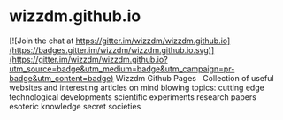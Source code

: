 # wizzdm.github.io

[![Join the chat at https://gitter.im/wizzdm/wizzdm.github.io](https://badges.gitter.im/wizzdm/wizzdm.github.io.svg)](https://gitter.im/wizzdm/wizzdm.github.io?utm_source=badge&utm_medium=badge&utm_campaign=pr-badge&utm_content=badge)
Wizzdm Github Pages
 
Collection of useful websites and interesting articles on mind blowing topics:
cutting edge technological developments
scientific experiments
research papers
esoteric knowledge
secret societies

